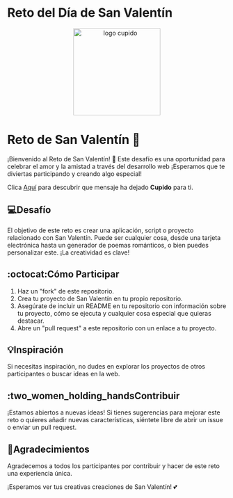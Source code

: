 # Reto del Día de San Valentín
<p align="center"><img alt="logo cupido" width="200" height="200" src="https://github.com/femcodersclub/reto-FemCodersClub-dia-de-San-Valentin/assets/158848998/9460464b-3332-4bd5-b9f7-d6a23560893c"></p>

# Reto de San Valentín 💖

¡Bienvenido al Reto de San Valentín! 🌹 Este desafío es una oportunidad para celebrar el amor y la amistad a través del desarrollo web ¡Esperamos que te diviertas participando y creando algo especial!

Clica [Aquí](https://femcodersclub.github.io/reto-FemCodersClub-dia-de-San-Valentin/) para descubrir que mensaje ha dejado <strong>Cupido</strong> para ti. 


## :computer:Desafío

El objetivo de este reto es crear una aplicación, script o proyecto relacionado con San Valentín. Puede ser cualquier cosa, desde una tarjeta electrónica hasta un generador de poemas románticos, o bien puedes personalizar este. ¡La creatividad es clave!

## :octocat:Cómo Participar

1. Haz un "fork" de este repositorio.
2. Crea tu proyecto de San Valentín en tu propio repositorio.
3. Asegúrate de incluir un README en tu repositorio con información sobre tu proyecto, cómo se ejecuta y cualquier cosa especial que quieras destacar.
4. Abre un "pull request" a este repositorio con un enlace a tu proyecto.

## :bulb:Inspiración

Si necesitas inspiración, no dudes en explorar los proyectos de otros participantes o buscar ideas en la web.

## :two_women_holding_handsContribuir

¡Estamos abiertos a nuevas ideas! Si tienes sugerencias para mejorar este reto o quieres añadir nuevas características, siéntete libre de abrir un issue o enviar un pull request.

## :love_letter:Agradecimientos

Agradecemos a todos los participantes por contribuir y hacer de este reto una experiencia única.

¡Esperamos ver tus creativas creaciones de San Valentín! 💕



